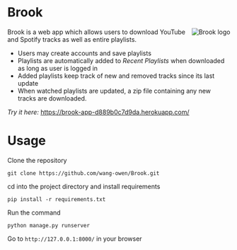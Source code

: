 # Brook
<img src="https://github.com/wang-owen/Brook/assets/69203168/6fe89c73-76af-4b9f-bcf5-5f6a4299bb0e" align="right"
     alt="Brook logo">

Brook is a web app which allows users to download YouTube and Spotify tracks as well as entire playlists.
* Users may create accounts and save playlists
* Playlists are automatically added to *Recent Playlists* when downloaded as long as user is logged in
* Added playlists keep track of new and removed tracks since its last update
* When watched playlists are updated, a zip file containing any new tracks are downloaded.

*Try it here:* https://brook-app-d889b0c7d9da.herokuapp.com/

# Usage
Clone the repository
```
git clone https://github.com/wang-owen/Brook.git
```

cd into the project directory and install requirements
```
pip install -r requirements.txt
```

Run the command
```
python manage.py runserver
```

Go to `http://127.0.0.1:8000/` in your browser
